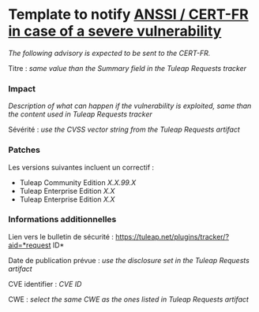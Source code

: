 # Template to notify [ANSSI / CERT-FR in case of a severe vulnerability](https://cert.ssi.gouv.fr/signalement-vulnerabilite-incident-2321-4-1/)

*The following advisory is expected to be sent to the CERT-FR.*

Titre : *same value than the Summary field in the Tuleap Requests tracker*

### Impact
*Description of what can happen if the vulnerability is exploited, same than the content used in Tuleap Requests tracker*

Sévérité : *use the CVSS vector string from the Tuleap Requests artifact*

### Patches

Les versions suivantes incluent un correctif :
* Tuleap Community Edition *X.X.99.X*
* Tuleap Enterprise Edition *X.X*
* Tuleap Enterprise Edition *X.X*

### Informations additionnelles

Lien vers le bulletin de sécurité : https://tuleap.net/plugins/tracker/?aid=*request ID*

Date de publication prévue : *use the disclosure set in the Tuleap Requests artifact*

CVE identifier : *CVE ID*

CWE : *select the same CWE as the ones listed in Tuleap Requests artifact*

